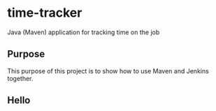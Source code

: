 # time-tracker
Java (Maven) application for tracking time on the job

## Purpose

This purpose of this project is to show how to use Maven and Jenkins together.

## Hello
